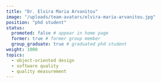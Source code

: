 ```yaml
---
title: "Dr. Elvira Maria Arvanitou"
image: "/uploads/team-avatars/elvira-maria-arvanitou.jpg"
position: "phd student"
status:
  promoted: false # appear in home page
  former: true # former group member
  group_graduate: true # graduated phd student
weight: 1000
topics:
  - object-oriented design
  - software quality
  - quality measurement
---
```


